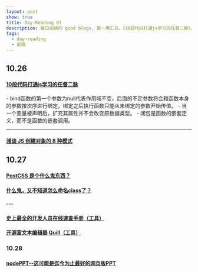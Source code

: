 ```yaml
---
layout: post
show: true
title: Day-Reading 01
description: 每日阅读的 good blogs, 第一周汇总。《10段代码打通js学习的任督二脉》、《浅谈 JS 创建对象的 8 种模式》、《什么鬼，又不知道怎么命名class了？》……
tags:
  - day-reading
  - 前端
---
```


<h2>10.26</h2>

<h4><a href="http://www.imooc.com/article/1731" target="_blank">10段代码打通js学习的任督二脉</a></h4>
- bind函数的第一个参数为null代表作用域不变，后面的不定参数将会和函数本身的参数按次序进行绑定，绑定之后执行函数只能从未绑定的参数开始传值。
- 当一个变量被声明后，扩充其属性并不会改变原数据类型。
- 闭包是函数的嵌套定义，而不是函数的嵌套调用。

---

<h4><a href="http://segmentfault.com/a/1190000003862596" target="_blank">浅谈 JS 创建对象的 8 种模式</a></h4>


<h2>10.27</h2>

<h4><a href="http://segmentfault.com/a/1190000003909268" target="_blank">PostCSS 是个什么鬼东西？</a></h4>
<h4><a href="http://web.jobbole.com/83967/" target="_blank">什么鬼，又不知道怎么命名class了？</a></h4>
---

<h4><a href="http://overapi.com/" target="_blank">史上最全的开发人员在线速查手册（工具）</a></h4>
<h4><a href="http://quilljs.com/" target="_blank">开源富文本编辑器 Quill（工具）</a></h4>

<h3>10.28</h3>
<h4><a href="http://www.awesomes.cn/repo/ksky521/nodeppt" target="_blank">nodePPT--这可能是迄今为止最好的网页版PPT</a></h4>